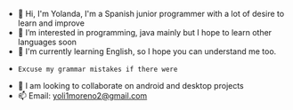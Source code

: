 - 👋 Hi, I'm Yolanda, I'm a Spanish junior programmer with a lot of desire to learn and improve
- 👀 I’m interested in programming, java mainly but I hope to learn other languages soon
- 🌱 I'm currently learning English, so I hope you can understand me too.
-     Excuse my grammar mistakes if there were
- 💞️ I am looking to collaborate on android and desktop projects
- 📫 Email: yoli1moreno2@gmail.com
